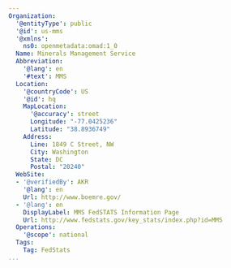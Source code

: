 ```yaml
---
Organization:
  '@entityType': public
  '@id': us-mms
  '@xmlns':
    ns0: openmetadata:omad:1_0
  Name: Minerals Management Service
  Abbreviation:
    '@lang': en
    '#text': MMS
  Location:
    '@countryCode': US
    '@id': hq
    MapLocation:
      '@accuracy': street
      Longitude: "-77.0425236"
      Latitude: "38.8936749"
    Address:
      Line: 1849 C Street, NW
      City: Washington
      State: DC
      Postal: "20240"
  WebSite:
  - '@verifiedBy': AKR
    '@lang': en
    Url: http://www.boemre.gov/
  - '@lang': en
    DisplayLabel: MMS FedSTATS Information Page
    Url: http://www.fedstats.gov/key_stats/index.php?id=MMS
  Operations:
    '@scope': national
  Tags:
    Tag: FedStats
...
```

